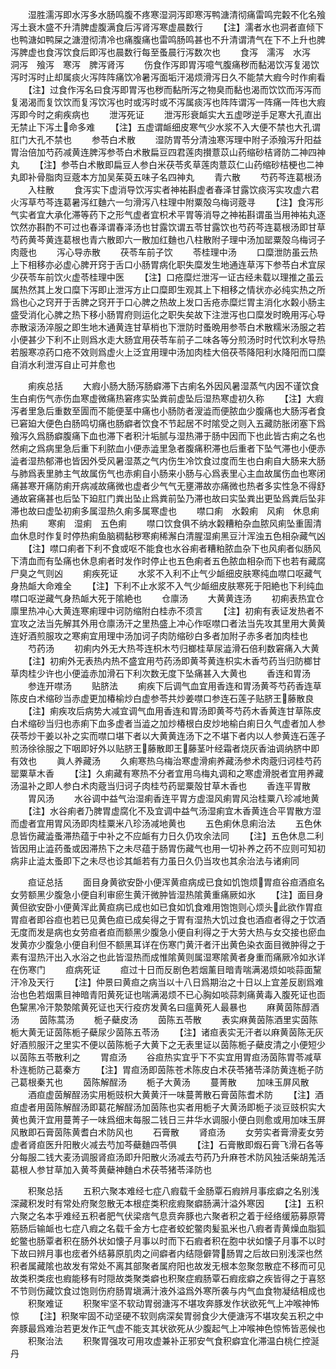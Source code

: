 <!-- { "loadSidebar": true } -->
　　湿胜濡泻即水泻多水肠鸣腹不疼寒湿洞泻即寒泻鸭溏清彻痛雷鸣完糓不化名飱泻土衰木盛不升清脾虚腹满食后泻肾泻寒虚晨数行
　　【注】濡者水也洞者直倾下也鸭溏如鸭屎之溏澄彻清冷也痛腹痛也雷鸣肠鸣甚也不升清谓清气在下不上升也脾泻脾虚也食泻饮食后即泻也晨数行每至蚤晨行泻数次也
　　食泻　濡泻　水泻　洞泻　飱泻　寒泻　脾泻肾泻
　　伤食作泻即胃泻噫气腹痛秽而黏渴饮泻复渴饮泻时泻时止却属痰火泻阵阵痛饮冷暑泻面垢汗渴烦滑泻日久不能禁大瘕今时作痢看
　　【注】过食作泻名曰食泻即胃泻也秽而黏所泻之物臭而黏也渴而饮饮而泻泻而复渴渴而复饮饮而复泻饮泻也时或泻时或不泻属痰泻也阵阵谓泻一阵痛一阵也大瘕泻即今时之痢疾病也
　　泄泻死证
　　泄泻形衰衇实大五虚哕逆手足寒大孔直出无禁止下泻土命多难
　　【注】五虚谓衇细皮寒气少水浆不入大便不禁也大孔谓肛门大孔不禁也
　　参苓白术散
　　湿防胃苓分清浊寒泻理中附子添飱泻升阳益胃治倍加芍药减黄连脾泻参苓白术散扁豆四君莲肉攅薏苡山药缩砂桔肾防二神四神丸
　　【注】参苓白术散即扁豆人参白米茯苓炙草莲肉薏苡仁山药缩砂桔梗也二神丸即补骨脂肉豆蔲本方加吴茱萸五味子名四神丸
　　青六散
　　芍药芩连葛根汤
　　入柱散
　　食泻实下虚消导饮泻实者神祐斟虚者春泽甘露饮痰泻实攻虚六君火泻草芍芩连葛暑泻红麯六一匀滑泻八柱理中附粟殻乌梅诃蔲寻
　　【注】食泻形气实者宜大承化滞等药下之形气虚者宜枳术平胃等消导之神祐斟谓虽当用神祐丸逐饮然亦斟酌不可过也春泽谓春泽汤也甘露饮谓五苓甘露饮也芍药芩连葛根汤即甘草芍药黄芩黄连葛根也青六散即六一散加红麯也八柱散附子理中汤加罂粟殻乌梅诃子肉蔲也
　　泻心导赤散
　　茯苓车前子饮
　　苓桂理中汤
　　口糜泄防虽云热上下相移亦必虚心脾开窍于舌口小肠胃病化职失糜发生地通连草泻下参苓白术宜尿少茯苓车前饮火虚苓桂理中医
　　【注】口疮糜烂泄泻一证古经未载以理推之虽云属热然其上发口糜下泻即止泄泻方止口糜即生观其上下相移之情状亦必纯实热之所爲也心之窍开于舌脾之窍开于口心脾之热故上发口舌疮赤糜烂胃主消化水糓小肠主盛受消化心脾之热下移小肠胃府则运化之职失矣故下注泄泻也口糜发时晩用泻心导赤散滚汤淬服之即生地木通黄连甘草梢也下泄防时蚤晩用参苓白术散糯米汤服之若小便甚少下利不止则爲水走大肠宜用茯苓车前子二味各等分煎汤时时代饮利水导热若服寒凉药口疮不效则爲虚火上泛宜用理中汤加肉桂大倍茯苓降阳利水降阳而口糜自消水利泄泻自止可并愈也


　　痢疾总括
　　大瘕小肠大肠泻肠癖滞下古痢名外因风暑湿蒸气内因不谨饮食生白痢伤气赤伤血寒虚微痛热窘疼实坠粪前虚坠后湿热寒虚初久称
　　【注】大瘕泻者里急后重数至圊而不能便茎中痛也小肠防者溲澁而便脓血少腹痛也大肠泻者食已窘廹大便色白肠鸣切痛也肠癖者饮食不节起居不时隂受之则入五藏防胀闭塞下爲飱泻久爲肠癖腹痛下血也滞下者积汁垢腻与湿热滞于肠中因而下也此皆古痢之名也然痢之爲病里急后重下利脓血小便赤澁里急者腹痛积滞也后重者下坠气滞也小便赤澁者湿热郁滞也皆因外受风暑湿蒸之气内伤生冷饮食过度而生也白痢自大肠来大肠与肺爲表里肺主气故属伤气也赤痢自小肠来小肠与心爲表里心主血故属伤血也寒闭痛甚寒开痛防痢开病减故痛微也虚者少气气无壅滞故亦痛微也热者多实性急不得舒通故窘痛甚也后坠下廹肛门粪出坠止爲粪前坠乃滞也故曰实坠粪出更坠爲粪后坠非滞也故曰虚坠初痢多属湿热久痢多属寒虚也
　　噤口痢　水糓痢　风痢　休息痢　热痢
　　寒痢　湿痢　五色痢
　　噤口饮食俱不纳水糓糟粕杂血脓风痢坠重圊清血休息时作复时停热痢鱼脑稠黏秽寒痢稀澥白清腥湿痢黑豆汁浑浊五色相杂藏气凶
　　【注】噤口痢者下利不食或呕不能食也水谷痢者糟粕脓血杂下也风痢者似肠风下清血而有坠痛也休息痢者时发作时停止也五色痢者五色脓血相杂而下也若有藏腐尸臭之气则凶
　　痢疾死证
　　水浆不入利不止气少衇细皮肤寒纯血噤口呕藏气身热衇大命难全
　　【注】下利不止水浆不入气少衇细皮肤寒死于阳絶也下利纯血噤口呕逆藏气身热衇大死于隂絶也
　　仓廪汤
　　大黄黄连汤
　　初痢表热宜仓廪里热冲心大黄连寒痢理中诃防缩附白桂赤不须言
　　【注】初痢有表证发热者不宜攻之法当先解其外用仓廪汤汗之里热盛上冲心作呕噤口者法当先攻其里用大黄黄连好酒煎服攻之寒痢宜用理中汤加诃子肉防缩砂白多者加附子赤多者加肉桂也
　　芍药汤
　　初痢内外无大热芩连枳木芍归榔桂草尿澁滑石倍利数窘痛入大黄
　　【注】初痢外无表热内热不盛宜用芍药汤即黄芩黄连枳实木香芍药当归防榔甘草肉桂少许也小便澁赤加滑石下利次数无度下坠痛甚入大黄也
　　香连和胃汤
　　参连开噤汤
　　贴脐法
　　痢疾下后调气血宜用香连和胃汤黄芩芍药香连草陈皮白术缩砂当赤虚更加椿榆炒白虚参苓共炒姜噤口参连石莲子贴脐王藤散良
　　【注】痢疾攻后病势大减宜调气血用香连和胃汤即黄芩芍药木香黄连甘草陈皮白术缩砂当归也赤痢下血多虚者当澁之加炒椿根白皮炒地榆白痢日久气虚者加人参茯苓炒干姜以补之实而噤口堪下者以大黄黄连汤下之不堪下者内以人参黄连石莲子煎汤徐徐服之下咽即好外以贴脐王藤散即王藤茎叶经霜者烧灰香油调纳脐中即有效也
　　眞人养藏汤
　　久痢寒热乌梅治寒虚滑痢养藏汤参术肉蔲归诃桂芍药罂粟草木香
　　【注】久痢藏有寒热不分者宜用乌梅丸调和之寒虚滑脱者宜用养藏汤温补之即人参白术肉蔲当归诃子肉桂芍药罂粟殻甘草木香也
　　香连平胃散
　　胃风汤
　　水谷调中益气治湿痢香连平胃方虚湿风痢胃风治桂粟八珍减地黄
　　【注】水谷痢者乃脾胃虚腐化不及宜调中益气汤湿痢宜木香黄连合平胃散方湿而虚者宜用胃风汤即肉桂粟米八珍汤减地黄也
　　五色痢休息痢治法
　　五色休息皆伤藏澁蚤滞热蕴于中补之不应衇有力日久仍攻余法同
　　【注】五色休息二利皆因用止澁药蚤或因滞热下之未尽蕴于肠胃伤藏气也用一切补养之药不应则可知初病非止澁太蚤即下之未尽也诊其衇若有力虽日久仍当攻也其余治法与诸痢同










　　疸证总括
　　面目身黄欲安卧小便浑黄疸病成已食如饥饱烦胃疸谷疸酒疸名女劳额黑少腹急小便自利审瘀生黄汗微肿皆湿热隂黄重痛厥如氷
　　【注】面目身黄但欲安卧小便黄浑此黄疸病已成也如已食如饥食难用饱饱则心烦头此欲作胃疸胃疸者即谷疸也若已见黄色疸已成矣得之于胃有湿热大饥过食也酒疸者得之于饮酒无度而发是病也女劳疸者疸而额黑少腹急小便自利得之于大劳大热与女交接也瘀血发黄亦少腹急小便自利但不额黑耳详在伤寒门黄汗者汗出黄色染衣面目微肿得之于素有湿热汗出入水浴之也此皆湿热而成惟隂黄则属湿寒隂黄者身重而痛厥冷如氷详在伤寒门
　　疸病死证
　　疸过十日而反剧色若烟薰目暗青喘满渴烦如啖蒜面黧汗冷及天行
　　【注】仲景曰黄疸之病当以十八日爲期治之十日以上宜差反剧爲难治也色若烟熏目神暗青阳黄死证也喘满渴烦不已心胸如啖蒜刺痛黄毒入腹死证也靣色黧黑冷汗漐漐隂黄死证也天行疫疠发黄名曰瘟黄死人最暴也
　　麻黄茵陈醇酒汤
　　茵陈蒿汤
　　栀子蘗皮汤
　　茵陈五苓散
　　表实麻黄茵陈酒里实茵陈栀大黄无证茵陈栀子蘗尿少茵陈五苓汤
　　【注】诸疸表实无汗者以麻黄茵陈无灰好酒煎服汗之里实不便以茵陈栀子大黄下之无表里证以茵陈栀子蘗皮清之小便短少以茵陈五苓散利之
　　胃疸汤
　　谷疸热实宜乎下不实宜用胃疸汤茵陈胃苓减草朴连栀防己葛秦方
　　【注】胃疸汤即茵陈苍术陈皮白术茯苓猪苓泽防黄连栀子防己葛根秦艽也
　　茵陈解酲汤
　　栀子大黄汤
　　蔓菁散
　　加味玉屏风散
　　酒疸虚茵解酲汤实用栀豉枳大黄黄汗一味蔓菁散石膏茵陈耆术防
　　【注】酒疸虚者用茵陈解酲汤即葛花解酲汤加茵陈也实者用栀子大黄汤即栀子淡豆豉枳实大黄也黄汗宜用蔓菁子一味爲细末每服二钱日三井华水调服小便白则愈或用加味玉屏风散即石膏茵陈黄耆白术防风也
　　石膏散
　　肾疸汤
　　女劳实者膏滑麦女劳虚者肾疸医升阳散火减去芍加芩蘗麯四苓俱
　　【注】石膏散即煆石膏飞滑石各等分每服二钱大麦汤调服肾疸汤即升阳散火汤减去芍药乃升麻苍术防风独活柴胡羗活葛根人参甘草加入黄芩黄蘗神麯白术茯苓猪苓泽防也








　　积聚总括
　　五积六聚本难经七症八瘕载千金肠覃石瘕辨月事痃癖之名别浅深藏积发时有常处府聚忽散无本根症类积痃瘕聚癖肠满汁溢外寒因
　　【注】五积六聚之名本乎难经五积者肥气伏梁痞气息贲奔豚也六聚者积之着于经络缓筋募原膂筋肠后输衇也七症八瘕之名载千金方七症者蛟蛇鳖肉髪虱米也八瘕者青黄燥血脂狐蛇鳖也肠覃者积在肠外状如懐子月事以时而下石瘕者积在胞中状如懐子月事不以时下故曰辨月事也痃者外结募原肌肉之间癖者内结隠僻膂肠胃之后故曰别浅深也然积者属藏隂也故发有常处不离其部聚者属府阳也故发无根本忽聚忽散症不移而可见故类积类痃也瘕能移有时隠故类聚类癖也积聚症瘕肠覃石瘕痃癖之疾皆得之于喜怒不节则伤藏饮食过饱则伤府肠胃塡满汁液外溢爲外寒所袭与内气血食物凝结相成也
　　积聚难证
　　积聚牢坚不软动胃弱溏泻不堪攻奔豚发作状欲死气上冲喉神怖惊
　　【注】积聚牢固不动坚硬不软则病深矣胃弱食少大便溏泻不堪攻矣五积之中奔豚最爲难治若更发作正气虚不能支其状欲死从少腹起气上冲喉神色惊怖皆恶候也
　　积聚治法
　　积聚胃强攻可用攻虚兼补正邪安气食积癖宜化滞温白桃仁控涎丹
